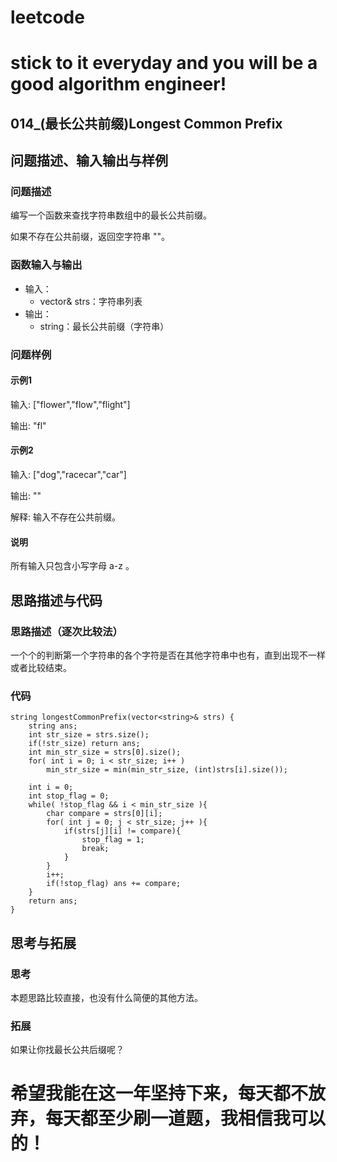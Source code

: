 # leetcode
# stick to it everyday and you will be a good algorithm engineer!
## 014_(最长公共前缀)Longest Common Prefix
## 问题描述、输入输出与样例

### 问题描述

编写一个函数来查找字符串数组中的最长公共前缀。

如果不存在公共前缀，返回空字符串 ""。

### 函数输入与输出

* 输入：
	* vector<string>& strs：字符串列表
* 输出：
	* string：最长公共前缀（字符串）
	
### 问题样例

#### 示例1

输入: ["flower","flow","flight"]

输出: "fl"

#### 示例2
输入: ["dog","racecar","car"]

输出: ""

解释: 输入不存在公共前缀。

#### 说明
所有输入只包含小写字母 a-z 。
	
	
## 思路描述与代码	
### 思路描述（逐次比较法）
一个个的判断第一个字符串的各个字符是否在其他字符串中也有，直到出现不一样或者比较结束。

### 代码

	string longestCommonPrefix(vector<string>& strs) {
        string ans;
        int str_size = strs.size();
        if(!str_size) return ans;
        int min_str_size = strs[0].size();
        for( int i = 0; i < str_size; i++ )
            min_str_size = min(min_str_size, (int)strs[i].size());
        
        int i = 0;
        int stop_flag = 0;
        while( !stop_flag && i < min_str_size ){
            char compare = strs[0][i];
            for( int j = 0; j < str_size; j++ ){
                if(strs[j][i] != compare){
                    stop_flag = 1;
                    break;
                }
            }
            i++;
            if(!stop_flag) ans += compare;
        }
        return ans;
    }
 
## 思考与拓展
### 思考
本题思路比较直接，也没有什么简便的其他方法。
### 拓展
如果让你找最长公共后缀呢？


	  
# 希望我能在这一年坚持下来，每天都不放弃，每天都至少刷一道题，我相信我可以的！

